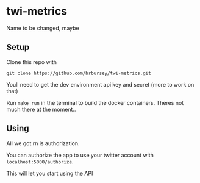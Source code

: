 # twi-metrics
Name to be changed, maybe

## Setup
Clone this repo with 

`git clone https://github.com/brbursey/twi-metrics.git`

Youll need to get the dev environment api key and secret (more to work on that)

Run `make run` in the terminal to build the docker containers. Theres not much there at the moment..

## Using
All we got rn is authorization. 

You can authorize the app to use your twitter account with `localhost:5000/authorize`. 

This will let you start using the API



